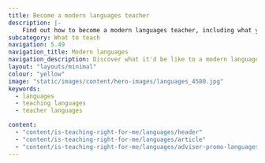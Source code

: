 ```yaml
---
title: Become a modern languages teacher
description: |-
    Find out how to become a modern languages teacher, including what you'll be teaching and what funding is available to help you train.
subcategory: What to teach
navigation: 5.49
navigation_title: Modern languages
navigation_description: Discover what it'd be like to a modern languages teacher and help pupils to communicate with people from other countries and cultures.
layout: "layouts/minimal"
colour: "yellow"
image: "static/images/content/hero-images/languages_4580.jpg"
keywords:
  - languages
  - teaching languages
  - teacher languages

content:
  - "content/is-teaching-right-for-me/languages/header"
  - "content/is-teaching-right-for-me/languages/article"
  - "content/is-teaching-right-for-me/languages/adviser-promo-languages"
---
```

